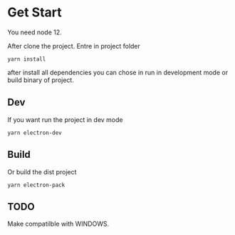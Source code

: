 # Get Start

You need node 12.

After clone the project. Entre in project folder

```
yarn install
```

after install all dependencies you can chose in run in development mode or build binary of project.

## Dev 

If you want run the project in dev mode

```
yarn electron-dev
```

## Build

Or build the dist project


```
yarn electron-pack
```

## TODO

Make compatilble with WINDOWS.